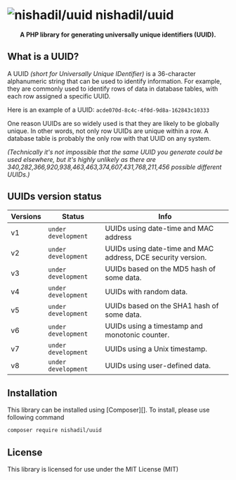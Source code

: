 # ![nishadil/uuid](https://avatars.githubusercontent.com/u/3072416?s=25&v=4) nishadil/uuid

<p align="center">
    <strong>A PHP library for generating universally unique identifiers (UUID).</strong>
</p>



## What is a UUID?

A UUID _(short for Universally Unique IDentifier)_ ​​is a 36-character alphanumeric string that can be used to identify information. 
For example, they are commonly used to identify rows of data in database tables, with each row assigned a specific UUID.

Here is an example of a UUID: `acde070d-8c4c-4f0d-9d8a-162843c10333`

One reason UUIDs are so widely used is that they are likely to be globally unique. In other words, not only row UUIDs are unique within a row. A database table is probably the only row with that UUID on any system.

_(Technically it's not impossible that the same UUID you generate could be used elsewhere, but it's highly unlikely as there are 340,282,366,920,938,463,463,374,607,431,768,211,456 possible different UUIDs.)_




## UUIDs version status

| Versions | Status | Info |
| ------ | ------ | ------ |
| v1 | `under development` | UUIDs using date-time and MAC address |
| v2 | `under development` | UUIDs using date-time and MAC address, DCE security version. |
| v3 | `under development` | UUIDs based on the MD5 hash of some data. |
| v4 | `under development` | UUIDs with random data. |
| v5 | `under development` | UUIDs based on the SHA1 hash of some data. |
| v6 | `under development` | UUIDs using a timestamp and monotonic counter. |
| v7 | `under development` | UUIDs using a Unix timestamp. |
| v8 | `under development` | UUIDs using user-defined data. |




## Installation

This library can be installed using [Composer][]. To install, please use following command

```bash
composer require nishadil/uuid
```



## License

This library is licensed for use under the MIT License (MIT)